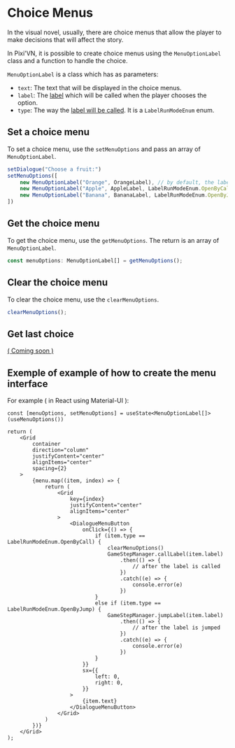 # Choice Menus

In the visual novel, usually, there are choice menus that allow the player to make decisions that will affect the story.

In Pixi'VN, it is possible to create choice menus using the `MenuOptionLabel` class and a function to handle the choice.

`MenuOptionLabel` is a class which has as parameters:

* `text`: The text that will be displayed in the choice menus.
* `label`: The [label](/Label-and-Game-Step#label) which will be called when the player chooses the option.
* `type`: The way the [label will be called](/Label-and-Game-Step#run-a-label). It is a `LabelRunModeEnum` enum.

## Set a choice menu

To set a choice menu, use the `setMenuOptions` and pass an array of `MenuOptionLabel`.

```typescript
setDialogue("Choose a fruit:")
setMenuOptions([
    new MenuOptionLabel("Orange", OrangeLabel), // by default, the label will be called by call
    new MenuOptionLabel("Apple", AppleLabel, LabelRunModeEnum.OpenByCall),
    new MenuOptionLabel("Banana", BananaLabel, LabelRunModeEnum.OpenByJump),
])
```

## Get the choice menu

To get the choice menu, use the `getMenuOptions`. The return is an array of `MenuOptionLabel`.

```typescript
const menuOptions: MenuOptionLabel[] = getMenuOptions();
```

## Clear the choice menu

To clear the choice menu, use the `clearMenuOptions`.

```typescript
clearMenuOptions();
```

## Get last choice

[( Coming soon )](https://github.com/DRincs-Productions/pixi-vn/issues/88)

## Exemple of example of how to create the menu interface

For example ( in React using Material-UI ):

```tsx
const [menuOptions, setMenuOptions] = useState<MenuOptionLabel[]>(useMenuOptions())

return (
    <Grid
        container
        direction="column"
        justifyContent="center"
        alignItems="center"
        spacing={2}
    >
        {menu.map((item, index) => {
            return (
                <Grid
                    key={index}
                    justifyContent="center"
                    alignItems="center"
                >
                    <DialogueMenuButton
                        onClick={() => {
                            if (item.type == LabelRunModeEnum.OpenByCall) {
                                clearMenuOptions()
                                GameStepManager.callLabel(item.label)
                                    .then(() => {
                                        // after the label is called
                                    })
                                    .catch((e) => {
                                        console.error(e)
                                    })
                            }
                            else if (item.type == LabelRunModeEnum.OpenByJump) {
                                GameStepManager.jumpLabel(item.label)
                                    .then(() => {
                                        // after the label is jumped
                                    })
                                    .catch((e) => {
                                        console.error(e)
                                    })
                            }
                        }}
                        sx={{
                            left: 0,
                            right: 0,
                        }}
                    >
                        {item.text}
                    </DialogueMenuButton>
                </Grid>
            )
        })}
    </Grid>
);
```
